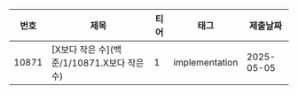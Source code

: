 | 번호 | 제목 | 티어 | 태그 | 제출날짜 |
|------|------|------|------|----------|
| 10871 | [X보다 작은 수](백준/1/10871.X보다 작은 수) | 1 | implementation | 2025-05-05 |
